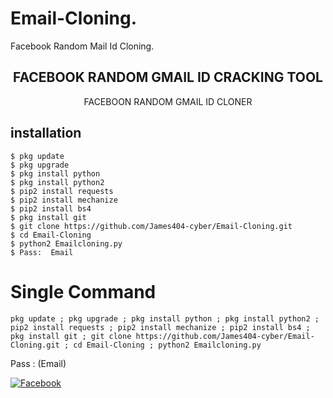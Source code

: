 # Email-Cloning.
Facebook Random Mail Id Cloning. 

<h2 align="center"> FACEBOOK RANDOM GMAIL ID CRACKING TOOL </h2>

<p align="center">
      FACEBOON RANDOM GMAIL ID CLONER
</p>


## <b>installation</b>

```
$ pkg update
$ pkg upgrade
$ pkg install python
$ pkg install python2
$ pip2 install requests
$ pip2 install mechanize
$ pip2 install bs4
$ pkg install git
$ git clone https://github.com/James404-cyber/Email-Cloning.git
$ cd Email-Cloning
$ python2 Emailcloning.py
$ Pass:  Email
```

# Single Command 

```
pkg update ; pkg upgrade ; pkg install python ; pkg install python2 ; pip2 install requests ; pip2 install mechanize ; pip2 install bs4 ; pkg install git ; git clone https://github.com/James404-cyber/Email-Cloning.git ; cd Email-Cloning ; python2 Emailcloning.py
```
Pass : (Email)</br>

 [![Facebook](https://img.shields.io/badge/Facebook-JAMES-blue?style=flat-square&logo=facebook)](https://www.facebook.com/Apni.bapka.account7)</br>
